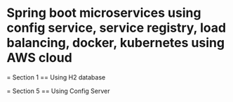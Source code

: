 # Spring boot microservices using config service, service registry, load balancing, docker, kubernetes using AWS cloud

= Section 1
== Using H2 database

= Section 5
== Using Config Server
